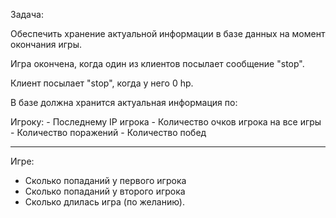 Задача:

Обеспечить хранение актуальной информации в базе данных на момент окончания игры.

Игра окончена, когда один из клиентов посылает сообщение "stop".

Клиент посылает "stop", когда у него 0 hp.

В базе должна хранится актуальная информация по:

Игроку:
    - Последнему IP игрока
    - Количество очков игрока на все игры
    - Количество поражений
    - Количество побед

------

Игре:

- Сколько попаданий у первого игрока
- Сколько попаданий у второго игрока
- Сколько длилась игра (по желанию).